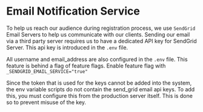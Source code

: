 # Email Notification Service

To help us reach our audience during registration process, we use `SendGrid` Email Servers to help us communicate with our clients. Sending our email via a third party server requires us
to have a dedicated API key for SendGrid Server. This api key is introduced in the `.env` file.

All username and email_address are also configured in the `.env` file. This feature is behind a flag of feature flags. Enable feature flag with `_SENDGRID_EMAIL_SERVICE="true"`

Since the token that is used for the keys cannot be added into the system, the env variable scripts do not contain the send_grid email api keys. To add this, you must configure this
from the production server itself. This is done so to prevent misuse of the key.
